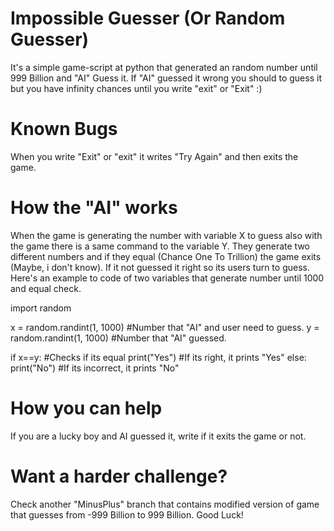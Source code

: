 # Impossible Guesser (Or Random Guesser)
It's a simple game-script at python that generated an random number until 999 Billion and "AI" Guess it. If "AI" guessed it wrong you should to guess it but you have infinity chances until you write "exit" or "Exit" :)

# Known Bugs
When you write "Exit" or "exit" it writes "Try Again" and then exits the game.

# How the "AI" works
When the game is generating the number with variable X to guess also with the game there is a same command to the variable Y. They generate two different numbers and if they equal (Chance One To Trillion) the game exits (Maybe, i don't know). If it not guessed it right so its users turn to guess. Here's an example to code of two variables that generate number until 1000 and equal check.

import random

x = random.randint(1, 1000) #Number that "AI" and user need to guess.
y = random.randint(1, 1000) #Number that "AI" guessed.

if x==y: #Checks if its equal
  print("Yes") #If its right, it prints "Yes"
  else:
  print("No") #If its incorrect, it prints "No"

# How you can help
If you are a lucky boy and AI guessed it, write if it exits the game or not.

# Want a harder challenge?

Check another "MinusPlus" branch that contains modified version of game that guesses from -999 Billion to 999 Billion. Good Luck!
